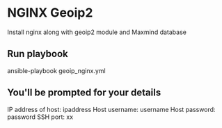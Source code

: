 # NGINX Geoip2
Install nginx along with geoip2 module and Maxmind database

## Run playbook
ansible-playbook geoip_nginx.yml

## You'll be prompted for your details
IP address of host: ipaddress
Host username: username
Host password: password
SSH port: xx
